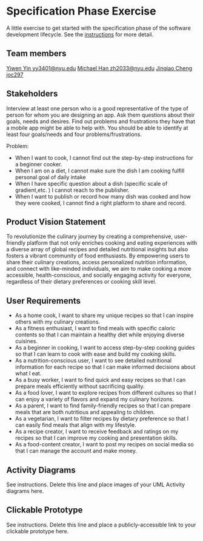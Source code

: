 # Specification Phase Exercise

A little exercise to get started with the specification phase of the software development lifecycle. See the [instructions](instructions.md) for more detail.

## Team members

[Yiwen Yin yy3401@nyu.edu](https://github.com/YY35n)
[Michael Han zh2033@nyu.edu](https://github.com/Hmic1102)
[Jinqiao Cheng joc297](https://github.com/jinqiaocheng163)

## Stakeholders

Interview at least one person who is a good representative of the type of person for whom you are designing an app. Ask them questions about their goals, needs and desires. Find out problems and frustrations they have that a mobile app might be able to help with. You should be able to identify at least four goals/needs and four problems/frustrations.

Problem:
* When I want to cook, I cannot find out the step-by-step instructions for a beginner cooker.
* When I am on a diet, I cannot make sure the dish I am cooking fulfill personal goal of daily intake
* When I have specific question about a dish (specific scale of gradient,etc. ) I cannot reach to the publisher.
* When I want to publish or record how many dish was cooked and how they were cooked, I cannot find a right platform to share and record.

## Product Vision Statement

To revolutionize the culinary journey by creating a comprehensive, user-friendly platform that not only enriches cooking and eating experiences with a diverse array of global recipes and detailed nutritional insights but also fosters a vibrant community of food enthusiasts. By empowering users to share their culinary creations, access personalized nutrition information, and connect with like-minded individuals, we aim to make cooking a more accessible, health-conscious, and socially engaging activity for everyone, regardless of their dietary preferences or cooking skill level.
## User Requirements

* As a home cook, I want to share my unique recipes so that I can inspire others with my culinary creations.
* As a fitness enthusiast, I want to find meals with specific caloric contents so that I can maintain a healthy diet while enjoying diverse cuisines.
* As a beginner in cooking, I want to access step-by-step cooking guides so that I can learn to cook with ease and build my cooking skills.
* As a nutrition-conscious user, I want to see detailed nutritional information for each recipe so that I can make informed decisions about what I eat.
* As a busy worker, I want to find quick and easy recipes so that I can prepare meals efficiently without sacrificing quality.
* As a food lover, I want to explore recipes from different cultures so that I can enjoy a variety of flavors and expand my culinary horizons.
* As a parent, I want to find family-friendly recipes so that I can prepare meals that are both nutritious and appealing to children.
* As a vegetarian, I want to filter recipes by dietary preference so that I can easily find meals that align with my lifestyle.
* As a recipe creator, I want to receive feedback and ratings on my recipes so that I can improve my cooking and presentation skills.
* As a food-content creator, I want to post my recipes on social media so that I can manage the account and make money.

## Activity Diagrams

See instructions. Delete this line and place images of your UML Activity diagrams here.

## Clickable Prototype

See instructions. Delete this line and place a publicly-accessible link to your clickable prototype here.
